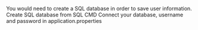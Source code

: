 You would need to create a SQL database in order to save user information.
Create SQL database from SQL CMD
Connect your database, username and password in application.properties
